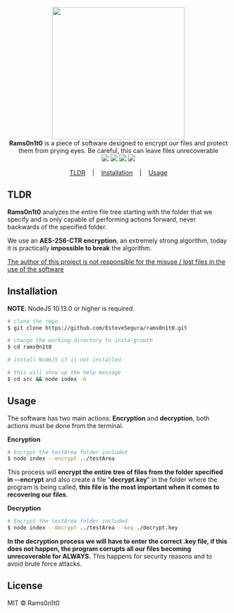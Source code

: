 <p align=center>

  <img width=300 src="https://i.imgur.com/2UkqjjG.png"/>

  <br>
  <span><strong>Rams0n1t0</strong> is a piece of software designed to encrypt our files and protect them from prying eyes. Be careful, this can leave files unrecoverable </span><br />
<img src="https://img.shields.io/badge/NodeJS-10.13.0-green"> 
<img src="https://img.shields.io/badge/License-MIT-blue">
<a href="http://girlazo.com"><img src="https://img.shields.io/badge/Website-up-green"></a>
<img src="https://img.shields.io/badge/Version-0.0.1-blue">
</p>


<p align="center">
  <a href="#tldr">TLDR</a>
  &nbsp;&nbsp;&nbsp;|&nbsp;&nbsp;&nbsp;
  <a href="#installation">Installation</a>
  &nbsp;&nbsp;&nbsp;|&nbsp;&nbsp;&nbsp;
  <a href="#usage">Usage</a>
</p>

## TLDR
**Rams0n1t0** analyzes the entire file tree starting with the folder that we specify and is only capable of performing actions forward, never backwards of the specified folder.

We use an **AES-256-CTR encryption**, an extremely strong algorithm, today it is practically **impossible to break** the algorithm.

<u>The author of this project is not responsible for the misuse / lost files in the use of the software</u>


## Installation

**NOTE**: NodeJS 10.13.0 or higher is required.

```bash
# clone the repo
$ git clone https://github.com/EsteveSegura/rams0n1t0.git

# change the working directory to insta-growth
$ cd rams0n1t0

# install NodeJS if is not installed

# this will show up the help message
$ cd src && node index -h
```

## Usage
The software has two main actions: **Encryption** and **decryption**, both actions must be done from the terminal.

**Encryption**
``` bash
# Encrypt the testArea folder included
$ node index --encrypt ../testArea
```

This process will **encrypt the entire tree of files from the folder specified in --encrypt** and also create a file "**decrypt.key**" in the folder where the program is being called, **this file is the most important when it comes to recovering our files**.

**Decryption**
``` bash
# Encrypt the testArea folder included
$ node index --decrypt ../testArea --key ./decrypt.key
```

**In the decryption process we will have to enter the correct .key file, if this does not happen, the program corrupts all our files becoming unrecoverable for ALWAYS.** This happens for security reasons and to avoid brute force attacks.

## License
MIT © Rams0n1t0
